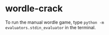 # wordle-crack


To run the manual wordle game, type `python -m evaluators.stdin_evaluator` in the terminal.